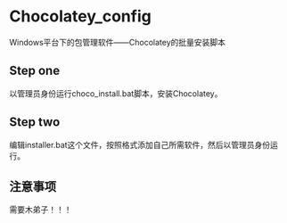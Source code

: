 # Chocolatey_config
Windows平台下的包管理软件——Chocolatey的批量安装脚本
## Step one
以管理员身份运行choco_install.bat脚本，安装Chocolatey。
## Step two
编辑installer.bat这个文件，按照格式添加自己所需软件，然后以管理员身份运行。
## 注意事项
需要木弟子！！！
